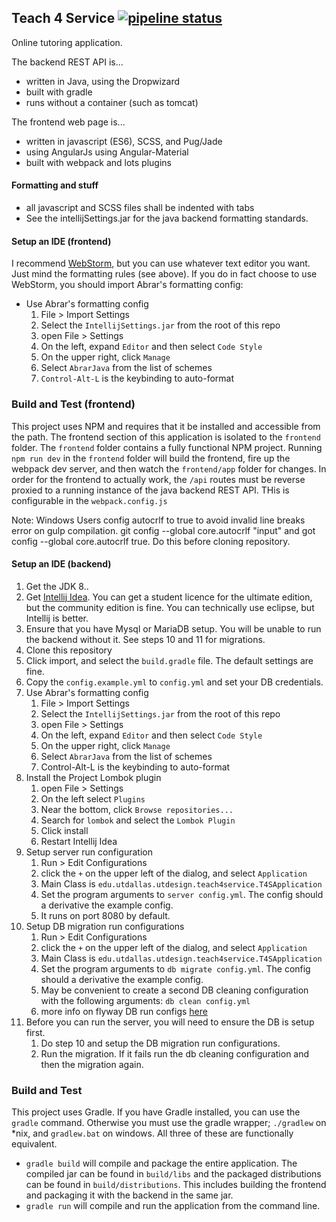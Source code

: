 Teach 4 Service [![pipeline status](https://gitlab.com/Opus55/Teach4Service/badges/master/pipeline.svg)](https://gitlab.com/Opus55/Teach4Service/commits/master)
---
Online tutoring application.

The backend REST API is...
- written in Java, using the Dropwizard
- built with gradle
- runs without a container (such as tomcat)
 
The frontend web page is...
- written in javascript (ES6), SCSS, and Pug/Jade
- using AngularJs using Angular-Material
- built with webpack and lots plugins

#### Formatting and stuff
- all javascript and SCSS files shall be indented with tabs
- See the intellijSettings.jar for the java backend formatting standards.

#### Setup an IDE (frontend)
I recommend [WebStorm](https://www.jetbrains.com/webstorm/), but you can use whatever text editor you want. Just mind the formatting rules (see above).
If you do in fact choose to use WebStorm, you should import Abrar's formatting config:
- Use Abrar's formatting config
    1. File > Import Settings
    2. Select the `IntellijSettings.jar` from the root of this repo
    3. open File > Settings
    4. On the left, expand `Editor` and then select `Code Style`
    5. On the upper right, click `Manage`
    6. Select `AbrarJava` from the list of schemes
    7. `Control-Alt-L` is the keybinding to auto-format

### Build and Test (frontend)
This project uses NPM and requires that it be installed and accessible from the path. The frontend section of this application is isolated to the `frontend` folder. The `frontend` folder contains a fully functional NPM project. Running `npm run dev` in the `frontend` folder will build the frontend, fire up the webpack dev server, and then watch the `frontend/app` folder for changes. In order for the frontend to actually work, the `/api` routes must be reverse proxied to a running instance of the java backend REST API. THis is configurable in the `webpack.config.js`

Note: Windows Users config autocrlf to true to avoid invalid line breaks error on gulp compilation.
git config --global core.autocrlf "input" and got config --global core.autocrlf true. Do this before cloning repository.

#### Setup an IDE (backend)
1. Get the JDK 8..
2. Get  [Intellij Idea](https://www.jetbrains.com/idea/#chooseYourEdition). You can get a student licence for the ultimate edition, but the community edition is fine. You can technically use eclipse, but Intellij is better.
3. Ensure that you have Mysql or MariaDB setup. You will be unable to run the backend without it. See steps 10 and 11 for migrations.
4. Clone this repository
5. Click import, and select the `build.gradle` file. The default settings are fine.
6. Copy the `config.example.yml` to `config.yml` and set your DB credentials.
7. Use Abrar's formatting config
    1. File > Import Settings
    2. Select the `IntellijSettings.jar` from the root of this repo
    3. open File > Settings
    4. On the left, expand `Editor` and then select `Code Style`
    5. On the upper right, click `Manage`
    6. Select `AbrarJava` from the list of schemes
    7. Control-Alt-L is the keybinding to auto-format
8. Install the Project Lombok plugin
    1. open File > Settings
    2. On the left select `Plugins`
    3. Near the bottom, click `Browse repositories...`
    4. Search for `lombok` and select the `Lombok Plugin`
    5. Click install
    6. Restart Intellij Idea
9. Setup server run configuration
    1. Run > Edit Configurations
    2. click the `+` on the upper left of the dialog, and select `Application`
    3. Main Class is `edu.utdallas.utdesign.teach4service.T4SApplication`
    4. Set the program arguments to `server config.yml`. The config should a derivative the example config.
    5. It runs on port 8080 by default.
10. Setup DB migration run configurations
    1. Run > Edit Configurations
    2. click the `+` on the upper left of the dialog, and select `Application`
    3. Main Class is `edu.utdallas.utdesign.teach4service.T4SApplication`
    4. Set the program arguments to `db migrate config.yml`. The config should a derivative the example config.
    5. May be convenient to create a second DB cleaning configuration with the following arguments: `db clean config.yml`
    6. more info on flyway DB run configs [here](https://github.com/dropwizard/dropwizard-flyway)
11. Before you can run the server, you will need to ensure the DB is setup first.
    1. Do step 10 and setup the DB migration run configurations.
    2. Run the migration. If it fails run the db cleaning configuration and then the migration again.


### Build and Test
This project uses Gradle. If you have Gradle installed, you can use the `gradle` command. Otherwise you must use the gradle wrapper; `./gradlew` on *nix, and `gradlew.bat` on windows. All three of these are functionally equivalent.
- `gradle build` will compile and package the entire application. The compiled jar can be found in `build/libs` and the packaged distributions can be found in `build/distributions`. This includes building the frontend and packaging it with the backend in the same jar.
- `gradle run` will compile and run the application from the command line.

